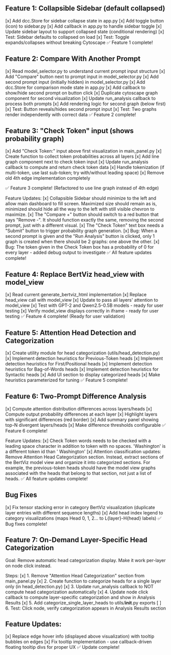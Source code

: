 ## Feature 1: Collapsible Sidebar (default collapsed)
[x] Add dcc.Store for sidebar collapse state in app.py
[x] Add toggle button (icon) to sidebar.py
[x] Add callback in app.py to handle sidebar toggle
[x] Update sidebar layout to support collapsed state (conditional rendering)
[x] Test: Sidebar defaults to collapsed on load
[x] Test: Toggle expands/collapses without breaking Cytoscape
✅ Feature 1 complete!

## Feature 2: Compare With Another Prompt
[x] Read model_selector.py to understand current prompt input structure
[x] Add "Compare" button next to prompt input in model_selector.py
[x] Add second prompt input (initially hidden) in model_selector.py
[x] Add dcc.Store for comparison mode state in app.py
[x] Add callback to show/hide second prompt on button click
[x] Duplicate cytoscape graph component for second visualization
[x] Update run_analysis callback to process both prompts
[x] Add rendering logic for second graph (below first)
[x] Test: Button reveals/hides second prompt input
[x] Test: Two graphs render independently with correct data
✅ Feature 2 complete!

## Feature 3: "Check Token" input (shows probability graph)
[x] Add "Check Token:" input above first visualization in main_panel.py
[x] Create function to collect token probabilities across all layers
[x] Add line graph component next to check token input
[x] Update run_analysis callback to compute and return check token data
[x] Handle tokenization (if multi-token, use last sub-token; try with/without leading space)
[x] Remove old 4th edge implementation completely

✅ Feature 3 complete! (Refactored to use line graph instead of 4th edge)

Feature Updates:
[x] Collapsible Sidebar should minimize to the left and allow main dashboard to fill screen. Maximized size should remain as is, minimized should hide all the way to the left with still visible chevron to maximize.
[x] The "Compare +" button should switch to a red button that says "Remove -". It should function exactly the same, removing the second prompt, just with a different visual.
[x] The "Check Token" text box needs a "Submit" button to trigger probability graph generation.
[x] Bug: When a second prompt is given and the "Run Analysis" button is clicked, only 1 graph is created when there should be 2 graphs: one above the other.
[x] Bug: The token given in the Check Token box has a probability of 0 for every layer - added debug output to investigate
✅ All feature updates complete!

## Feature 4: Replace BertViz head_view with model_view
[x] Read current generate_bertviz_html implementation
[x] Replace head_view call with model_view
[x] Update to pass all layers' attention to model_view
[x] Test with GPT-2 and Qwen2.5-0.5B models - ready for user testing
[x] Verify model_view displays correctly in iframe - ready for user testing
✅ Feature 4 complete! (Ready for user validation)

## Feature 5: Attention Head Detection and Categorization
[x] Create utility module for head categorization (utils/head_detection.py)
[x] Implement detection heuristics for Previous-Token heads
[x] Implement detection heuristics for First/Positional heads
[x] Implement detection heuristics for Bag-of-Words heads
[x] Implement detection heuristics for Syntactic heads
[x] Add UI section to display categorized heads
[x] Make heuristics parameterized for tuning
✅ Feature 5 complete!

## Feature 6: Two-Prompt Difference Analysis
[x] Compute attention distribution differences across layers/heads
[x] Compute output probability differences at each layer
[x] Highlight layers with significant differences (red border)
[x] Add summary panel showing top-N divergent layers/heads
[x] Make difference thresholds configurable
✅ Feature 6 complete!

Feature Updates:
[x] Check Token words needs to be checked with a leading space character in addition to token with no spaces. 'Washington' is a different token id than ' Washington'
[x] Attention classification updates: Remove Attention Head Categorization section. Instead, extract sections of the BertViz model view and organize it into categorized sections. For example, the previous-token heads should have the model view graphs associated with the heads that belong to that section, not just a list of heads.
✅ All feature updates complete!

## Bug Fixes
[x] Fix tensor stacking error in category BertViz visualization (duplicate layer entries with different sequence lengths)
[x] Add head index legend to category visualizations (maps Head 0, 1, 2... to L{layer}-H{head} labels)
✅ Bug fixes complete!

## Feature 7: On-Demand Layer-Specific Head Categorization
Goal: Remove automatic head categorization display. Make it work per-layer on node click instead.

Steps:
[x] 1. Remove "Attention Head Categorization" section from main_panel.py
[x] 2. Create function to categorize heads for a single layer only (in head_detection.py)
[x] 3. Update run_analysis callback to NOT compute head categorization automatically
[x] 4. Update node click callback to compute layer-specific categorization and show in Analysis Results
[x] 5. Add categorize_single_layer_heads to utils/__init__.py exports
[ ] 6. Test: Click node, verify categorization appears in Analysis Results section

## Feature Updates:
[x] Replace edge hover info (displayed above visualization) with tooltip bubbles on edges
[x] Fix tooltip implementation - use callback-driven floating tooltip divs for proper UX
✅ Update complete!